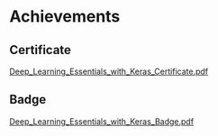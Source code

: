 

# Achievements
## Certificate
[Deep_Learning_Essentials_with_Keras_Certificate.pdf](https://prod-files-secure.s3.us-west-2.amazonaws.com/03e82b26-cccb-4906-bb56-adabcbdc0655/f5cf1405-8a02-49a4-beb6-3d50b033ba6e/Deep_Learning_Essentials_with_Keras_Certificate.pdf?X-Amz-Algorithm=AWS4-HMAC-SHA256&X-Amz-Content-Sha256=UNSIGNED-PAYLOAD&X-Amz-Credential=ASIAZI2LB466XDWVBF72%2F20250130%2Fus-west-2%2Fs3%2Faws4_request&X-Amz-Date=20250130T111302Z&X-Amz-Expires=3600&X-Amz-Security-Token=IQoJb3JpZ2luX2VjEJv%2F%2F%2F%2F%2F%2F%2F%2F%2F%2FwEaCXVzLXdlc3QtMiJIMEYCIQDVhqjGgTV%2FaGFJ1FaFpowQ8%2Bqoq6LwyJIvGDVch7anawIhAJ0VMNbogjNmEFahXpbPLIhfxb2VKw8pb5Ax7ELNBnQ1KogECKT%2F%2F%2F%2F%2F%2F%2F%2F%2F%2FwEQABoMNjM3NDIzMTgzODA1IgyJTBsyieUg6i0cYtkq3AM%2BOo801qTtG2ZhY%2B0wbDr%2Fx6D7T6vEekR5RujmoCqkqJMjjoA8JRCjj%2FIyyEw%2FxyCQ2p8duGkMMeoDpS7RO0ipq8QbydpY7waVfvZYlMzcZut0ta1lCUWx25msx%2F5%2BFX4ljb8%2FBzqvGl5yS8MhyERBLrlhC%2BS8%2FSAvALfdvhIwVs6Btb0QGXpS4drNaimygn20EkCOoNhqlCrlmJeepGV2AWImcNvuYn%2FOdx1LusbrB00o%2B74BhUFJtSR9hP9Y0kcx%2FHOBYmXZps%2BtZbfaprRpu%2FxGqY0rmLeWdIFhWWd3P51Wih8JNQKNhA%2F3EYvOWVmxo8TJK7eDEa1QBQMvMs4odP3PpHR5qDJD6hq96%2FYErPO8MxZvxGehsUMr0moOhwvRRmSZLl9JVHY6HkHtbWlhuKm4c6A%2F3p1%2Fgg3QJTmx9llq4Jh7CKiukzOU7Txp32RfVG%2BSKi%2FQCfDKhl%2Fk77EHzzEe8z7j0tkO2iF2nxFNEOmoeajQlqReoChyIMTh5MLXGneokclI5G%2BJhSxcP9xBeKxOkEpncmOA5igrJUTnLNvHdzDxA8LZv6NCPRVix1lsEkyRhCX6GI3DFCRDe1So%2B8NpCJyh20cqxFzwcV6Teiui935oiFPM7KU%2BaDDFqO28BjqkAbB16Oi3An2ostaBQMtq71yoR0u3iWpA%2Bloa%2FfiHi59lVjTwnTmeoSi%2BEsNHDn0I55e6NUBDEEV%2BMcJIXcY2vjfGocjqz4ioLgKMEnCTnBoWRccrg6U9kkdBmLyoal6MirRQpqY%2FvfZ2dldKPxCK7NUzR5IhAVoCuFJ1jiMEIq5ApP1wPx4kTFlO4q%2FYhjqL4mCo4ztwOBoXjapB8%2BKxstvOM8QS&X-Amz-Signature=c9bc0013587d464345706e47ce9a7914bdf332933127a949bccd7382ac8b0810&X-Amz-SignedHeaders=host&x-id=GetObject)
## Badge
[Deep_Learning_Essentials_with_Keras_Badge.pdf](https://prod-files-secure.s3.us-west-2.amazonaws.com/03e82b26-cccb-4906-bb56-adabcbdc0655/5c209097-6d96-477f-a031-edc11aa6225f/Deep_Learning_Essentials_with_Keras_Badge.pdf?X-Amz-Algorithm=AWS4-HMAC-SHA256&X-Amz-Content-Sha256=UNSIGNED-PAYLOAD&X-Amz-Credential=ASIAZI2LB466XDWVBF72%2F20250130%2Fus-west-2%2Fs3%2Faws4_request&X-Amz-Date=20250130T111302Z&X-Amz-Expires=3600&X-Amz-Security-Token=IQoJb3JpZ2luX2VjEJv%2F%2F%2F%2F%2F%2F%2F%2F%2F%2FwEaCXVzLXdlc3QtMiJIMEYCIQDVhqjGgTV%2FaGFJ1FaFpowQ8%2Bqoq6LwyJIvGDVch7anawIhAJ0VMNbogjNmEFahXpbPLIhfxb2VKw8pb5Ax7ELNBnQ1KogECKT%2F%2F%2F%2F%2F%2F%2F%2F%2F%2FwEQABoMNjM3NDIzMTgzODA1IgyJTBsyieUg6i0cYtkq3AM%2BOo801qTtG2ZhY%2B0wbDr%2Fx6D7T6vEekR5RujmoCqkqJMjjoA8JRCjj%2FIyyEw%2FxyCQ2p8duGkMMeoDpS7RO0ipq8QbydpY7waVfvZYlMzcZut0ta1lCUWx25msx%2F5%2BFX4ljb8%2FBzqvGl5yS8MhyERBLrlhC%2BS8%2FSAvALfdvhIwVs6Btb0QGXpS4drNaimygn20EkCOoNhqlCrlmJeepGV2AWImcNvuYn%2FOdx1LusbrB00o%2B74BhUFJtSR9hP9Y0kcx%2FHOBYmXZps%2BtZbfaprRpu%2FxGqY0rmLeWdIFhWWd3P51Wih8JNQKNhA%2F3EYvOWVmxo8TJK7eDEa1QBQMvMs4odP3PpHR5qDJD6hq96%2FYErPO8MxZvxGehsUMr0moOhwvRRmSZLl9JVHY6HkHtbWlhuKm4c6A%2F3p1%2Fgg3QJTmx9llq4Jh7CKiukzOU7Txp32RfVG%2BSKi%2FQCfDKhl%2Fk77EHzzEe8z7j0tkO2iF2nxFNEOmoeajQlqReoChyIMTh5MLXGneokclI5G%2BJhSxcP9xBeKxOkEpncmOA5igrJUTnLNvHdzDxA8LZv6NCPRVix1lsEkyRhCX6GI3DFCRDe1So%2B8NpCJyh20cqxFzwcV6Teiui935oiFPM7KU%2BaDDFqO28BjqkAbB16Oi3An2ostaBQMtq71yoR0u3iWpA%2Bloa%2FfiHi59lVjTwnTmeoSi%2BEsNHDn0I55e6NUBDEEV%2BMcJIXcY2vjfGocjqz4ioLgKMEnCTnBoWRccrg6U9kkdBmLyoal6MirRQpqY%2FvfZ2dldKPxCK7NUzR5IhAVoCuFJ1jiMEIq5ApP1wPx4kTFlO4q%2FYhjqL4mCo4ztwOBoXjapB8%2BKxstvOM8QS&X-Amz-Signature=a75e91c36235b6b2a6dd0eb251174069b6038e67ff6856e53ee5bcf7cbf1bd53&X-Amz-SignedHeaders=host&x-id=GetObject)
